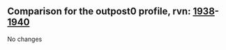 ## Comparison for the outpost0 profile, rvn: [1938](https://github.com/PRO100KatYT/FortniteProfileRevisions/tree/main/profiles/outpost0/1938%20outpost0.json)-[1940](https://github.com/PRO100KatYT/FortniteProfileRevisions/tree/main/profiles/outpost0/1940%20outpost0.json)

No changes
